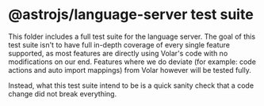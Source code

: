 # @astrojs/language-server test suite

This folder includes a full test suite for the language server. The goal of this test suite isn't to have full in-depth coverage of every single feature supported, as most features are directly using Volar's code with no modifications on our end. Features where we do deviate (for example: code actions and auto import mappings) from Volar however will be tested fully.

Instead, what this test suite intend to be is a quick sanity check that a code change did not break everything.
